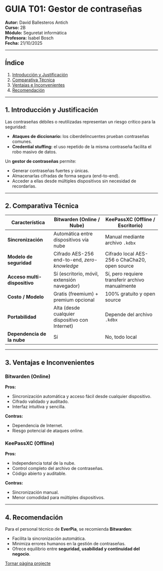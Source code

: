 # GUIA T01: Gestor de contraseñas

**Autor:** David Ballesteros Antich  
**Curso:** 2B  
**Módulo:** Seguretat informàtica  
**Profesora:** Isabel Bosch  
**Fecha:** 21/10/2025  

---

## Índice
1. [Introducción y Justificación](#1-introducción-y-justificación)
2. [Comparativa Técnica](#2-comparativa-técnica)
3. [Ventajas e Inconvenientes](#3-ventajas-e-inconvenientes)
4. [Recomendación](#4-recomendación)

---

## 1. Introducción y Justificación

Las contraseñas débiles o reutilizadas representan un riesgo crítico para la seguridad:

- **Ataques de diccionario:** los ciberdelincuentes prueban contraseñas comunes.  
- **Credential stuffing:** el uso repetido de la misma contraseña facilita el robo masivo de datos.

Un **gestor de contraseñas** permite:

- Generar contraseñas fuertes y únicas.  
- Almacenarlas cifradas de forma segura (end-to-end).  
- Acceder a ellas desde múltiples dispositivos sin necesidad de recordarlas.

---

## 2. Comparativa Técnica

| Característica              | Bitwarden (Online / Nube)                              | KeePassXC (Offline / Escritorio)                     |
|-----------------------------|----------------------------------------------------------|------------------------------------------------------|
| **Sincronización**          | Automática entre dispositivos vía nube                  | Manual mediante archivo `.kdbx`                      |
| **Modelo de seguridad**     | Cifrado AES-256 end-to-end, *zero-knowledge*            | Cifrado local AES-256 o ChaCha20, open source        |
| **Acceso multi-dispositivo**| Sí (escritorio, móvil, extensión navegador)              | Sí, pero requiere transferir archivo manualmente     |
| **Costo / Modelo**          | Gratis (freemium) + premium opcional                    | 100% gratuito y open source                          |
| **Portabilidad**            | Alta (desde cualquier dispositivo con Internet)         | Depende del archivo `.kdbx`                          |
| **Dependencia de la nube**  | Sí                                                       | No, todo local                                       |

---

## 3. Ventajas e Inconvenientes

### Bitwarden (Online)
**Pros:**
- Sincronización automática y acceso fácil desde cualquier dispositivo.  
- Cifrado validado y auditado.  
- Interfaz intuitiva y sencilla.

**Contras:**
- Dependencia de Internet.  
- Riesgo potencial de ataques online.

### KeePassXC (Offline)
**Pros:**
- Independencia total de la nube.  
- Control completo del archivo de contraseñas.  
- Código abierto y auditable.

**Contras:**
- Sincronización manual.  
- Menor comodidad para múltiples dispositivos.

---

## 4. Recomendación

Para el personal técnico de **EverPia**, se recomienda **Bitwarden**:

- Facilita la sincronización automática.  
- Minimiza errores humanos en la gestión de contraseñas.  
- Ofrece equilibrio entre **seguridad, usabilidad y continuidad del negocio**.

[Tornar pàgina projecte](../README.md)
